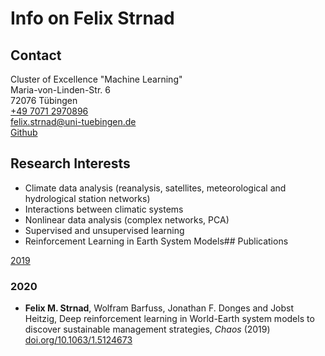 # Info on Felix Strnad


## Contact

Cluster of Excellence "Machine Learning"  
Maria-von-Linden-Str. 6  
72076 Tübingen  
[+49 7071 2970896](tel:+4970712970896)  
[felix.strnad@uni-tuebingen.de](mailto:felix.strnad@uni-tuebingen.de)  
[Github](https://github.com/fstrnad)


## Research Interests

+ Climate data analysis (reanalysis, satellites, meteorological and
    hydrological station networks)
+ Interactions between climatic systems
+ Nonlinear data analysis (complex networks, PCA)
+ Supervised and unsupervised learning
+ Reinforcement Learning in Earth System Models## Publications

[2019](#2019) 

### 2020
+ **Felix M. Strnad**, Wolfram Barfuss, Jonathan F. Donges and Jobst Heitzig,
    Deep reinforcement learning in World-Earth system models to discover sustainable management strategies,
    _Chaos_
    (2019)
    [doi.org/10.1063/1.5124673](https://doi.org/10.1063/1.5124673)
